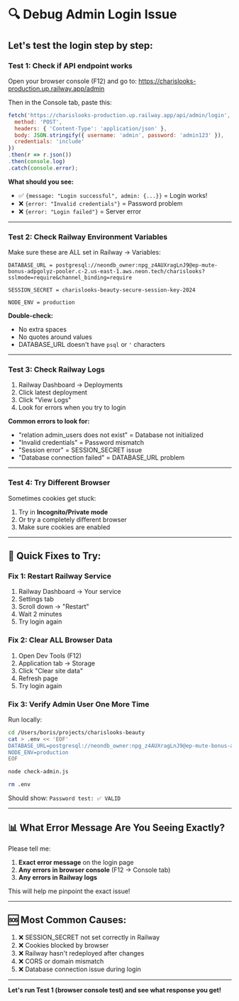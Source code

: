 # 🔍 Debug Admin Login Issue

## Let's test the login step by step:

### **Test 1: Check if API endpoint works**

Open your browser console (F12) and go to:
https://charislooks-production.up.railway.app/admin

Then in the Console tab, paste this:

```javascript
fetch('https://charislooks-production.up.railway.app/api/admin/login', {
  method: 'POST',
  headers: { 'Content-Type': 'application/json' },
  body: JSON.stringify({ username: 'admin', password: 'admin123' }),
  credentials: 'include'
})
.then(r => r.json())
.then(console.log)
.catch(console.error);
```

**What should you see:**
- ✅ `{message: "Login successful", admin: {...}}` = Login works!
- ❌ `{error: "Invalid credentials"}` = Password problem
- ❌ `{error: "Login failed"}` = Server error

---

### **Test 2: Check Railway Environment Variables**

Make sure these are ALL set in Railway → Variables:

```
DATABASE_URL = postgresql://neondb_owner:npg_z4AUXragLnJ9@ep-mute-bonus-adpgolyz-pooler.c-2.us-east-1.aws.neon.tech/charislooks?sslmode=require&channel_binding=require

SESSION_SECRET = charislooks-beauty-secure-session-key-2024

NODE_ENV = production
```

**Double-check:**
- No extra spaces
- No quotes around values
- DATABASE_URL doesn't have `psql` or `'` characters

---

### **Test 3: Check Railway Logs**

1. Railway Dashboard → Deployments
2. Click latest deployment
3. Click "View Logs"
4. Look for errors when you try to login

**Common errors to look for:**
- "relation admin_users does not exist" = Database not initialized
- "Invalid credentials" = Password mismatch
- "Session error" = SESSION_SECRET issue
- "Database connection failed" = DATABASE_URL problem

---

### **Test 4: Try Different Browser**

Sometimes cookies get stuck:
1. Try in **Incognito/Private mode**
2. Or try a completely different browser
3. Make sure cookies are enabled

---

## 🔧 **Quick Fixes to Try:**

### Fix 1: Restart Railway Service

1. Railway Dashboard → Your service
2. Settings tab
3. Scroll down → "Restart"
4. Wait 2 minutes
5. Try login again

### Fix 2: Clear ALL Browser Data

1. Open Dev Tools (F12)
2. Application tab → Storage
3. Click "Clear site data"
4. Refresh page
5. Try login again

### Fix 3: Verify Admin User One More Time

Run locally:
```bash
cd /Users/boris/projects/charislooks-beauty
cat > .env << 'EOF'
DATABASE_URL=postgresql://neondb_owner:npg_z4AUXragLnJ9@ep-mute-bonus-adpgolyz-pooler.c-2.us-east-1.aws.neon.tech/charislooks?sslmode=require&channel_binding=require
NODE_ENV=production
EOF

node check-admin.js

rm .env
```

Should show: `Password test: ✅ VALID`

---

## 📊 **What Error Message Are You Seeing Exactly?**

Please tell me:
1. **Exact error message** on the login page
2. **Any errors in browser console** (F12 → Console tab)
3. **Any errors in Railway logs**

This will help me pinpoint the exact issue!

---

## 🆘 **Most Common Causes:**

1. ❌ SESSION_SECRET not set correctly in Railway
2. ❌ Cookies blocked by browser
3. ❌ Railway hasn't redeployed after changes
4. ❌ CORS or domain mismatch
5. ❌ Database connection issue during login

---

**Let's run Test 1 (browser console test) and see what response you get!**

